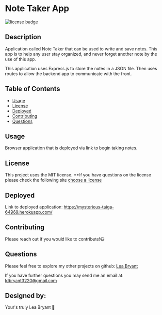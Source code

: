 # Note Taker App
  ![license badge](https://img.shields.io/badge/license-MIT-red.svg)

## Description
Application called Note Taker that can be used to write and save notes. This app is to help any user stay organized,  and never forget another note by the use of this app. 

This application uses Express.js to store the notes in a JSON file. Then uses routes to allow the backend app to communicate with the front.

## Table of Contents
- [Usage](#usage)
- [License](#license)
- [Deployed](#deployed)
- [Contributing](#contributing)
- [Questions](#questions)


## Usage

Browser application that is deployed via link to begin taking notes.

## License
  
  This project uses the MIT license. 
  **If you have questions on the license please check the following site [choose a license](https://www.google.com)

## Deployed

Link to deployed application: https://mysterious-taiga-64969.herokuapp.com/ 

## Contributing

Please reach out if you would like to contribute!😃

## Questions

Please feel free to explore my other projects on github: [Lea Bryant](https://www.github.com/LeaBryant)

If you have further questions you may send me an email at: ldbryant3220@gmail.com

## Designed by:
Your's truly Lea Bryant 🦄